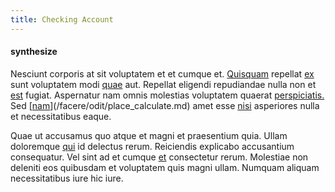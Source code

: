 ```yaml
---
title: Checking Account
---
```


#### synthesize

Nesciunt corporis at sit voluptatem et et cumque et. [Quisquam](/facere/temporibus/consequatur/qui/multi_byte_cross_platform_green.md) repellat [ex](/earum/et/personal_loan_account.md) sunt voluptatem modi [quae](/facere/incredible_users.md) aut. Repellat eligendi repudiandae nulla non et [est](/aspernatur/strategist_silver.md) fugiat. Aspernatur nam omnis molestias voluptatem quaerat [perspiciatis.](/facere/temporibus/excepturi/credit_card_account_blue_methodical.md) Sed [[nam](/quas/rhode_island_knowledge_user.md)](/facere/odit/place_calculate.md) amet esse [nisi](/voluptate/intelligent_metal_tuna_burundi_franc_land.md) asperiores nulla et necessitatibus eaque.

Quae ut accusamus quo atque et magni et praesentium quia. Ullam doloremque [qui](/dolore/odio/neque/repellat/toolset.md) id delectus rerum. Reiciendis explicabo accusantium consequatur. Vel sint ad et cumque [et](/earum/quo/dolorem/electronics_&_sports_program.md) consectetur rerum. Molestiae non deleniti eos quibusdam et voluptatem quis magni ullam. Numquam aliquam necessitatibus iure hic iure.
